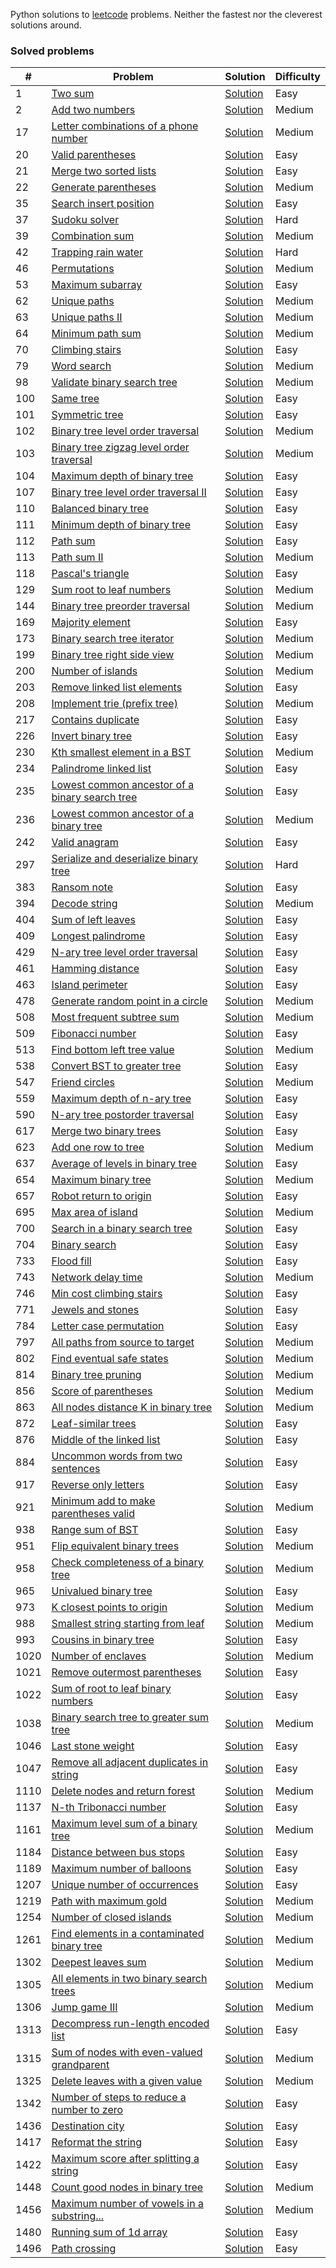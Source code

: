 Python solutions to [leetcode](https://leetcode.com) problems. Neither the fastest nor the cleverest solutions around.

### Solved problems 
|#|Problem|Solution|Difficulty|
|-|-------|--------|----------|
|1|[Two sum](https://leetcode.com/problems/two-sum/)|[Solution](./leetcode/1_two_sum.py)|Easy|
|2|[Add two numbers](https://leetcode.com/problems/add-two-numbers/)|[Solution](./leetcode/2_add_two_numbers.py)|Medium|
|17|[Letter combinations of a phone number](https://leetcode.com/problems/letter-combinations-of-a-phone-number/)|[Solution](./leetcode/17_letter_combinations_of_a_phone_number.py)|Medium|
|20|[Valid parentheses](https://leetcode.com/problems/valid-parentheses)|[Solution](./leetcode/20_valid_parentheses.py)|Easy|
|21|[Merge two sorted lists](https://leetcode.com/problems/merge-two-sorted-lists)|[Solution](./leetcode/21_merge_two_sorted_lists.py)|Easy|
|22|[Generate parentheses](https://leetcode.com/problems/generate-parentheses)|[Solution](./leetcode/22_generate_parentheses.py)|Medium|
|35|[Search insert position](https://leetcode.com/problems/search-insert-position)|[Solution](./leetcode/35_search_insert_position.py)|Easy|
|37|[Sudoku solver](https://leetcode.com/problems/sudoku-solver)|[Solution](./leetcode/37_sudoku_solver.py)|Hard|
|39|[Combination sum](https://leetcode.com/problems/combination-sum)|[Solution](./leetcode/39_combination_sum.py)|Medium|
|42|[Trapping rain water](https://leetcode.com/problems/trapping-rain-water)|[Solution](./leetcode/42_trapping_rain_water.py)|Hard|
|46|[Permutations](https://leetcode.com/problems/permutations)|[Solution](./leetcode/46_permutations.py)|Medium|
|53|[Maximum subarray](https://leetcode.com/problems/maximum-subarray)|[Solution](./leetcode/53_maximum_subarray.py)|Easy|
|62|[Unique paths](https://leetcode.com/problems/unique-paths)|[Solution](./leetcode/62_unique_paths.py)|Medium|
|63|[Unique paths II](https://leetcode.com/problems/unique-paths-ii)|[Solution](./leetcode/63_unique_paths_ii.py)|Medium|
|64|[Minimum path sum](https://leetcode.com/problems/minimum-path-sum)|[Solution](./leetcode/64_minimum_path_sum.py)|Medium|
|70|[Climbing stairs](https://leetcode.com/problems/climbing-stairs)|[Solution](./leetcode/70_climbing_stairs.py)|Easy|
|79|[Word search](https://leetcode.com/problems/word-search)|[Solution](./leetcode/79_word_search.py)|Medium|
|98|[Validate binary search tree](https://leetcode.com/problems/validate-binary-search-tree)|[Solution](./leetcode/98_validate_binary_search_tree.py)|Medium|
|100|[Same tree](https://leetcode.com/problems/same-tree)|[Solution](./leetcode/100_same_tree.py)|Easy|
|101|[Symmetric tree](https://leetcode.com/problems/symmetric-tree)|[Solution](./leetcode/101_symmetric_tree.py)|Easy|
|102|[Binary tree level order traversal](https://leetcode.com/problems/binary-tree-level-order-traversal)|[Solution](./leetcode/102_binary_tree_level_order_traversal.py)|Medium|
|103|[Binary tree zigzag level order traversal](https://leetcode.com/problems/binary-tree-zigzag-level-order-traversal)|[Solution](./leetcode/103_binary_tree_zigzag_level_order_traversal.py)|Medium|
|104|[Maximum depth of binary tree](https://leetcode.com/problems/maximum-depth-of-binary-tree)|[Solution](./leetcode/104_maximum_depth_of_binary_tree.py)|Easy|
|107|[Binary tree level order traversal II](https://leetcode.com/problems/binary-tree-level-order-traversal-ii)|[Solution](./leetcode/107_binary_tree_level_order_traversal_ii.py)|Easy|
|110|[Balanced binary tree](https://leetcode.com/problems/balanced-binary-tree)|[Solution](./leetcode/110_balanced_binary_tree.py)|Easy|
|111|[Minimum depth of binary tree](https://leetcode.com/problems/minimum-depth-of-binary-tree)|[Solution](./leetcode/111_minimum_depth_of_binary_tree.py)|Easy|
|112|[Path sum](https://leetcode.com/problems/path-sum)|[Solution](./leetcode/112_path_sum.py)|Easy|
|113|[Path sum II](https://leetcode.com/problems/path-sum-ii)|[Solution](./leetcode/113_path_sum_ii.py)|Medium|
|118|[Pascal's triangle](https://leetcode.com/problems/pascals-triangle)|[Solution](./leetcode/118_pascals_triangle.py)|Easy|
|129|[Sum root to leaf numbers](https://leetcode.com/problems/sum-root-to-leaf-numbers)|[Solution](./leetcode/129_sum_root_to_leaf_numbers.py)|Medium|
|144|[Binary tree preorder traversal](https://leetcode.com/problems/binary-tree-preorder-traversal)|[Solution](./leetcode/144_binary_tree_preorder_traversal.py)|Medium|
|169|[Majority element](https://leetcode.com/problems/majority-element)|[Solution](./leetcode/169_majority_element.py)|Easy|
|173|[Binary search tree iterator](https://leetcode.com/problems/binary-search-tree-iterator)|[Solution](./leetcode/173_binary_search_tree_iterator.py)|Medium|
|199|[Binary tree right side view](https://leetcode.com/problems/binary-tree-right-side-view)|[Solution](./leetcode/199_binary_tree_right_side_view.py)|Medium|
|200|[Number of islands](https://leetcode.com/problems/number-of-islands)|[Solution](./leetcode/200_number_of_islands.py)|Medium|
|203|[Remove linked list elements](https://leetcode.com/problems/remove-linked-list-elements)|[Solution](./leetcode/203_remove_linked_list_elements.py)|Easy|
|208|[Implement trie (prefix tree)](https://leetcode.com/problems/implement-trie-prefix-tree)|[Solution](./leetcode/208_implement_trie_prefix_tree.py)|Medium|
|217|[Contains duplicate](https://leetcode.com/problems/contains-duplicate)|[Solution](./leetcode/217_contains_duplicate.py)|Easy|
|226|[Invert binary tree](https://leetcode.com/problems/invert-binary-tree)|[Solution](./leetcode/226_invert_binary_tree.py)|Easy|
|230|[Kth smallest element in a BST](https://leetcode.com/problems/kth-smallest-element-in-a-bst)|[Solution](./leetcode/230_kth_smallest_element_in_a_bst.py)|Medium|
|234|[Palindrome linked list](https://leetcode.com/problems/palindrome-linked-list)|[Solution](./leetcode/234_palindrome_linked_list.py)|Easy|
|235|[Lowest common ancestor of a binary search tree](https://leetcode.com/problems/lowest-common-ancestor-of-a-binary-search-tree)|[Solution](./leetcode/235_lowest_common_ancestor_of_a_binary_search_tree.py)|Easy|
|236|[Lowest common ancestor of a binary tree](https://leetcode.com/problems/lowest-common-ancestor-of-a-binary-tree)|[Solution](./leetcode/236_lowest_common_ancestor_of_a_binary_tree.py)|Medium|
|242|[Valid anagram](https://leetcode.com/problems/valid-anagram)|[Solution](./leetcode/242_valid_anagram.py)|Easy|
|297|[Serialize and deserialize binary tree](https://leetcode.com/problems/serialize-and-deserialize-binary-tree)|[Solution](./leetcode/297_serialize_and_deserialize_binary_tree.py)|Hard|
|383|[Ransom note](https://leetcode.com/problems/ransom-note)|[Solution](./leetcode/383_ransom_note.py)|Easy|
|394|[Decode string](https://leetcode.com/problems/decode-string)|[Solution](./leetcode/394_decode_string.py)|Medium|
|404|[Sum of left leaves](https://leetcode.com/problems/sum-of-left-leaves)|[Solution](./leetcode/404_sum_of_left_leaves.py)|Easy|
|409|[Longest palindrome](https://leetcode.com/problems/longest-palindrome)|[Solution](./leetcode/409_longest_palindrome.py)|Easy|
|429|[N-ary tree level order traversal](https://leetcode.com/problems/n-ary-tree-level-order-traversal)|[Solution](./leetcode/429_n_ary_tree_level_order_traversal.py)|Easy|
|461|[Hamming distance](https://leetcode.com/problems/hamming-distance/)|[Solution](./leetcode/461_hamming_distance.py)|Easy|
|463|[Island perimeter](https://leetcode.com/problems/island-perimeter)|[Solution](./leetcode/463_island_perimeter.py)|Easy|
|478|[Generate random point in a circle](https://leetcode.com/problems/generate-random-point-in-a-circle)|[Solution](./leetcode/478_generate_random_point_in_a_circle.py)|Medium|
|508|[Most frequent subtree sum](https://leetcode.com/problems/most-frequent-subtree-sum)|[Solution](./leetcode/508_most_frequent_subtree_sum.py)|Medium|
|509|[Fibonacci number](https://leetcode.com/problems/fibonacci-number)|[Solution](./leetcode/509_fibonacci_number.py)|Easy|
|513|[Find bottom left tree value](https://leetcode.com/problems/find-bottom-left-tree-value)|[Solution](./leetcode/513_find_bottom_left_tree_value.py)|Medium|
|538|[Convert BST to greater tree](https://leetcode.com/problems/convert-bst-to-greater-tree)|[Solution](./leetcode/538_convert_bst_to_greater_tree.py)|Easy|
|547|[Friend circles](https://leetcode.com/problems/friend-circles/)|[Solution](./leetcode/547_friend_circles.py)|Medium|
|559|[Maximum depth of n-ary tree](https://leetcode.com/problems/maximum-depth-of-n-ary-tree)|[Solution](./leetcode/559_maximum_depth_of_n_ary_tree.py)|Easy|
|590|[N-ary tree postorder traversal](https://leetcode.com/problems/n-ary-tree-postorder-traversal)|[Solution](./leetcode/590_n_ary_tree_postorder_traversal.py)|Easy|
|617|[Merge two binary trees](https://leetcode.com/problems/merge-two-binary-trees)|[Solution](./leetcode/617_merge_two_binary_trees.py)|Easy|
|623|[Add one row to tree](https://leetcode.com/problems/add-one-row-to-tree)|[Solution](./leetcode/623_add_one_row_to_tree.py)|Medium|
|637|[Average of levels in binary tree](https://leetcode.com/problems/average-of-levels-in-binary-tree)|[Solution](./leetcode/637_average_of_levels_in_binary_tree.py)|Easy|
|654|[Maximum binary tree](https://leetcode.com/problems/maximum-binary-tree)|[Solution](./leetcode/654_maximum_binary_tree.py)|Medium|
|657|[Robot return to origin](https://leetcode.com/problems/robot-return-to-origin)|[Solution](./leetcode/657_robot_return_to_origin.py)|Easy|
|695|[Max area of island](https://leetcode.com/problems/max-area-of-island)|[Solution](./leetcode/695_max_area_of_island.py)|Medium|
|700|[Search in a binary search tree](https://leetcode.com/problems/search-in-a-binary-search-tree)|[Solution](./leetcode/700_search_in_a_binary_search_tree)|Easy|
|704|[Binary search](https://leetcode.com/problems/binary-search)|[Solution](./leetcode/704_binary_search.py)|Easy|
|733|[Flood fill](https://leetcode.com/problems/flood-fill)|[Solution](./leetcode/733_flood_fill.py)|Easy|
|743|[Network delay time](https://leetcode.com/problems/network-delay-time)|[Solution](./leetcode/743_network_delay_time.py)|Medium|
|746|[Min cost climbing stairs](https://leetcode.com/problems/min-cost-climbing-stairs)|[Solution](./leetcode/746_min_cost_climbing_stairs.py)|Easy|
|771|[Jewels and stones](https://leetcode.com/problems/jewels-and-stones)|[Solution](./leetcode/771_jewels_and_stones.py)|Easy|
|784|[Letter case permutation](https://leetcode.com/problems/letter-case-permutation)|[Solution](./leetcode/784_letter_case_permutation.py)|Easy|
|797|[All paths from source to target](https://leetcode.com/problems/all-paths-from-source-to-target)|[Solution](./leetcode/797_all_paths_from_source_to_target.py)|Medium|
|802|[Find eventual safe states](https://leetcode.com/problems/find-eventual-safe-states)|[Solution](./leetcode/802_find_eventual_safe_states.py)|Medium|
|814|[Binary tree pruning](https://leetcode.com/problems/binary-tree-pruning)|[Solution](./leetcode/814_binary_tree_pruning.py)|Medium|
|856|[Score of parentheses](https://leetcode.com/problems/score-of-parentheses)|[Solution](./leetcode/856_score_of_parentheses.py)|Medium|
|863|[All nodes distance K in binary tree](https://leetcode.com/problems/all-nodes-distance-k-in-binary-tree/)|[Solution](./leetcode/863_all_nodes_distance_k_in_binary_tree.py)|Medium|
|872|[Leaf-similar trees](https://leetcode.com/problems/leaf-similar-trees)|[Solution](./leetcode/872_leaf_similar_trees.py)|Easy|
|876|[Middle of the linked list](https://leetcode.com/problems/middle-of-the-linked-list)|[Solution](./leetcode/876_middle_of_the_linked_list.py)|Easy|
|884|[Uncommon words from two sentences](https://leetcode.com/problems/uncommon-words-from-two-sentences)|[Solution](./leetcode/884_uncommon_words_from_two_sentences.py)|Easy|
|917|[Reverse only letters](https://leetcode.com/problems/reverse-only-letters/)|[Solution](./leetcode/917_reverse_only_letters.py)|Easy|
|921|[Minimum add to make parentheses valid](https://leetcode.com/problems/minimum-add-to-make-parentheses-valid)|[Solution](./leetcode/921_minimum_add_to_make_parentheses_valid.py)|Medium|
|938|[Range sum of BST](https://leetcode.com/problems/range-sum-of-bst)|[Solution](./leetcode/938_range_sum_of_bst.py)|Easy|
|951|[Flip equivalent binary trees](https://leetcode.com/problems/flip-equivalent-binary-trees)|[Solution](./leetcode/951_flip_equivalent_binary_trees.py)|Medium|
|958|[Check completeness of a binary tree](https://leetcode.com/problems/check-completeness-of-a-binary-tree)|[Solution](./leetcode/958_check_completeness_of_a_binary_tree.py)|Medium|
|965|[Univalued binary tree](https://leetcode.com/problems/univalued-binary-tree)|[Solution](./leetcode/965_univalued_binary_tree.py)|Easy|
|973|[K closest points to origin](https://leetcode.com/problems/k-closest-points-to-origin)|[Solution](./leetcode/973_k_closest_points_to_origin.py)|Medium|
|988|[Smallest string starting from leaf](https://leetcode.com/problems/smallest-string-starting-from-leaf)|[Solution](./leetcode/988_smallest_string_starting_from_leaf.py)|Medium|
|993|[Cousins in binary tree](https://leetcode.com/problems/cousins-in-binary-tree)|[Solution](./leetcode/993_cousins_in_binary_tree.py)|Easy|
|1020|[Number of enclaves](https://leetcode.com/problems/number-of-enclaves/)|[Solution](./leetcode/1020_number_of_enclaves.py)|Medium|
|1021|[Remove outermost parentheses](https://leetcode.com/problems/remove-outermost-parentheses)|[Solution](./leetcode/1021_remove_outermost_parentheses.py)|Easy|
|1022|[Sum of root to leaf binary numbers](https://leetcode.com/problems/sum-of-root-to-leaf-binary-numbers)|[Solution](./leetcode/1022_sum_of_root_to_leaf_binary_numbers.py)|Easy|
|1038|[Binary search tree to greater sum tree](https://leetcode.com/problems/binary-search-tree-to-greater-sum-tree)|[Solution](./leetcode/1038_binary_search_tree_to_greater_sum_tree.py)|Medium|
|1046|[Last stone weight](https://leetcode.com/problems/last-stone-weight/)|[Solution](./leetcode/1046_last_stone_weight.py)|Easy|
|1047|[Remove all adjacent duplicates in string](https://leetcode.com/problems/remove-all-adjacent-duplicates-in-string/)|[Solution](./leetcode/1047_remove_all_adjacent_duplicates_in_string.py)|Easy|
|1110|[Delete nodes and return forest](https://leetcode.com/problems/delete-nodes-and-return-forest)|[Solution](./leetcode/1110_delete_nodes_and_return_forest.py)|Medium|
|1137|[N-th Tribonacci number](https://leetcode.com/problems/n-th-tribonacci-number)|[Solution](./leetcode/1137_n_th_tribonacci_number.py)|Easy|
|1161|[Maximum level sum of a binary tree](https://leetcode.com/problems/maximum-level-sum-of-a-binary-tree)|[Solution](./leetcode/1161_maximum_level_sum_of_a_binary_tree.py)|Medium|
|1184|[Distance between bus stops](https://leetcode.com/problems/distance-between-bus-stops)|[Solution](./leetcode/1184_distance_between_bus_stops.py)|Easy|
|1189|[Maximum number of balloons](https://leetcode.com/problems/maximum-number-of-balloons)|[Solution](./leetcode/1189_maximum_number_of_balloons.py)|Easy|
|1207|[Unique number of occurrences](https://leetcode.com/problems/unique-number-of-occurrences)|[Solution](./leetcode/1207_unique_number_of_occurrences.py)|Easy|
|1219|[Path with maximum gold](https://leetcode.com/problems/path-with-maximum-gold)|[Solution](./leetcode/1219_path_with_maximum_gold.py)|Medium|
|1254|[Number of closed islands](https://leetcode.com/problems/number-of-closed-islands/)|[Solution](./leetcode/1254_number_of_closed_islands.py)|Medium|
|1261|[Find elements in a contaminated binary tree](https://leetcode.com/problems/find-elements-in-a-contaminated-binary-tree.py)|[Solution](./leetcode/1261_find_elements_in_a_contaminated_binary_tree.py)|Medium|
|1302|[Deepest leaves sum](https://leetcode.com/problems/deepest-leaves-sum/)|[Solution](./leetcode/1302_deepest_leaves_sum.py)|Medium|
|1305|[All elements in two binary search trees](https://leetcode.com/problems/all-elements-in-two-binary-search-trees/)|[Solution](./leetcode/1305_all_elements_in_two_binary_search_trees.py)|Medium|
|1306|[Jump game III](https://leetcode.com/problems/jump-game-iii/)|[Solution](./leetcode/1306_jump_game_iii.py)|Medium|
|1313|[Decompress run-length encoded list](https://leetcode.com/problems/decompress-run-length-encoded-list/)|[Solution](./leetcode/1313_decompress_run_length_encoded_list.py)|Easy|
|1315|[Sum of nodes with even-valued grandparent](https://leetcode.com/problems/sum-of-nodes-with-even-valued-grandparent/)|[Solution](./leetcode/1315_sum_of_nodes_with_even_valued_grandparent.py)|Medium|
|1325|[Delete leaves with a given value](https://leetcode.com/problems/delete-leaves-with-a-given-value/)|[Solution](./leetcode/1325_delete_leaves_with_a_given_value.py)|Medium|
|1342|[Number of steps to reduce a number to zero](https://leetcode.com/problems/number-of-steps-to-reduce-a-number-to-zero/)|[Solution](./leetcode/1342_number_of_steps_to_reduce_number_to_zero.py)|Easy|
|1436|[Destination city](https://leetcode.com/problems/destination-city/)|[Solution](./leetcode/1436_destination_city.py)|Easy|
|1417|[Reformat the string](https://leetcode.com/problems/reformat-the-string/)|[Solution](./leetcode/1417_reformat_the_string.py)|Easy|
|1422|[Maximum score after splitting a string](https://leetcode.com/problems/maximum-score-after-splitting-a-string/)|[Solution](./leetcode/1422_maximum_score_after_splitting_a_string.py)|Easy|
|1448|[Count good nodes in binary tree](https://leetcode.com/problems/count-good-nodes-in-binary-tree/)|[Solution](./leetcode/1448_count_good_nodes_in_binary_tree.py)|Medium|
|1456|[Maximum number of vowels in a substring...](https://leetcode.com/problems/1456-maximum-number-of-vowels-in-a-substring-of-given-length/)|[Solution](./leetcode/1456_maximum_number_of_vowels_in_a_substring_of_given_length.py)|Medium|
|1480|[Running sum of 1d array](https://leetcode.com/problems/running-sum-of-1d-array/)|[Solution](./leetcode/1480_running_sum_of_1d_array.py)|Easy|
|1496|[Path crossing](https://leetcode.com/problems/path-crossing/)|[Solution](./leetcode/1496_path_crossing.py)|Easy|
